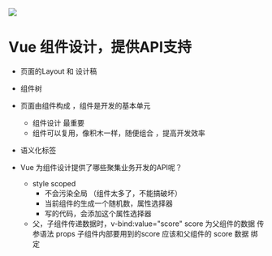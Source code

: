 ![](https://static001.geekbang.org/resource/image/0e/39/0e922d413eeeac4378233baa254dd039.png?wh=1406x544)

# Vue 组件设计，提供API支持

- 页面的Layout 和 设计稿 
- 组件树
- 页面由组件构成 ，组件是开发的基本单元 
  - 组件设计 最重要 
  - 组件可以复用，像积木一样，随便组合 ，提高开发效率

- 语义化标签

- Vue 为组件设计提供了哪些聚集业务开发的API呢？
  - style scoped
    - 不会污染全局 （组件太多了，不能搞破坏）
    - 当前组件的生成一个随机数，属性选择器
    - 写的代码，会添加这个属性选择器
  - 父，子组件传递数据时，v-bind:value="score" score 为父组件的数据 传参语法 props
    子组件内部要用到的score 应该和父组件的 score 数据 绑定